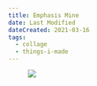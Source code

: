 ```yaml
---
title: Emphasis Mine
date: Last Modified
dateCreated: 2021-03-16
tags:
  - collage
  - things-i-made
---
```

<figure>

![](images/emphasis-mine.jpg)

<!-- <figcaption>



</figcaption> -->

</figure>
